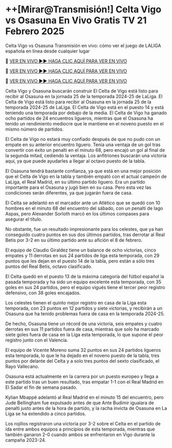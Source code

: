 # ++[Mirar@Transmisión!] Celta Vigo vs Osasuna En Vivo Gratis TV 21 Febrero 2025
Celta Vigo vs Osasuna Transmisión en vivo: cómo ver el juego de LALIGA española en línea desde cualquier lugar

🔴 [VER EN VIVO ►► HAGA CLIC AQUÍ PARA VER EN VIVO](https://jpn-srt.blogspot.com/2025/02/soccer.html)

🔴 [VER EN VIVO ►► HAGA CLIC AQUÍ PARA VER EN VIVO](https://jpn-srt.blogspot.com/2025/02/soccer.html)

🔴 [VER EN VIVO ►► HAGA CLIC AQUÍ PARA VER EN VIVO](https://jpn-srt.blogspot.com/2025/02/soccer.html)

Celta Vigo y Osasuna buscarán construir El Celta de Vigo está listo para recibir al Osasuna en la jornada 25 de la temporada 2024-25 de LaLiga. El Celta de Vigo está listo para recibir al Osasuna en la jornada 25 de la temporada 2024-25 de LaLiga. El Celta de Vigo está en el puesto 14 y está teniendo una temporada por debajo de la media. El Celta de Vigo ha ganado ocho partidos de 24 encuentros ligueros, mientras que el Osasuna ha tenido un rendimiento mediocre que le mantiene en el noveno puesto en el mismo número de partidos.

El Celta de Vigo no estará muy confiado después de que no pudo con un empate en su anterior encuentro liguero. Tenía una ventaja de un gol tras convertir con éxito un penalti en el minuto 68, pero encajó un gol al final de la segunda mitad, cediendo la ventaja. Los anfitriones buscarán una victoria aquí, ya que puede ayudarles a llegar al octavo puesto de la tabla.

El Osasuna tendrá bastante confianza, ya que está en una mejor posición que el Celta de Vigo en la tabla y también empató con el actual campeón de LaLiga, el Real Madrid, en su último partido liguero. Era un partido importante para el Osasuna y jugó bien en su casa. Pero esta vez las condiciones serán diferentes, ya que jugarán fuera de casa.

El Celta se adelantó en el marcador ante un Atlético que se quedó con 10 hombres en el minuto 68 del encuentro del sábado, con un penalti de Iago Aspas, pero Alexander Sorloth marcó en los últimos compases para asegurar el título.

No obstante, fue un resultado impresionante para los celestes, que ya han conseguido cuatro puntos en sus dos últimos partidos, tras derrotar al Real Betis por 3-2 en su último partido ante su afición el 8 de febrero.

El equipo de Claudio Giraldez tiene un balance de ocho victorias, cinco empates y 11 derrotas en sus 24 partidos de liga esta temporada, con 29 puntos que les dejan en el puesto 14 de la tabla, pero están a sólo tres puntos del Real Betis, octavo clasificado.

El Celta quedó en el puesto 13 de la máxima categoría del fútbol español la pasada temporada y ha sido un equipo excelente esta temporada, con 35 goles en sus 24 partidos, pero el equipo vigués tiene el tercer peor registro defensivo, con 38 goles encajados.

Los celestes tienen el quinto mejor registro en casa de la Liga esta temporada, con 23 puntos en 12 partidos y siete victorias, y recibirán a un Osasuna que ha tenido problemas fuera de casa en la temporada 2024-25.

De hecho, Osasuna tiene un récord de una victoria, seis empates y cuatro derrotas en sus 11 partidos fuera de casa, mientras que solo ha marcado siete goles fuera de casa en la Liga esta temporada, lo que supone el peor registro junto con el Valencia.

El equipo de Vicente Moreno suma 32 puntos en sus 24 partidos ligueros esta temporada, lo que le ha dejado en el noveno puesto de la tabla, tres puntos por delante del Celta y a solo tres puntos del sexto clasificado, el Rayo Vallecano.

Osasuna está actualmente en la carrera por un puesto europeo y llega a este partido tras un buen resultado, tras empatar 1-1 con el Real Madrid en El Sadar el fin de semana pasado.

Kylian Mbappé adelantó al Real Madrid en el minuto 15 del encuentro, pero Jude Bellingham fue expulsado antes de que Ante Budimir igualara de penalti justo antes de la hora de partido, y la racha invicta de Osasuna en La Liga se ha extendido a cinco partidos.

Los rojillos registraron una victoria por 3-2 sobre el Celta en el partido de ida entre ambos equipos a principios de esta temporada, mientras que también ganaron 2-0 cuando ambos se enfrentaron en Vigo durante la campaña 2023-24.
